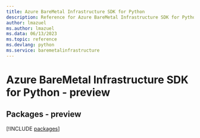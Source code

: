 ```yaml
---
title: Azure BareMetal Infrastructure SDK for Python
description: Reference for Azure BareMetal Infrastructure SDK for Python
author: lmazuel
ms.author: lmazuel
ms.data: 06/13/2023
ms.topic: reference
ms.devlang: python
ms.service: baremetalinfrastructure
---
```

# Azure BareMetal Infrastructure SDK for Python - preview
## Packages - preview
[!INCLUDE [packages](baremetal-infrastructure-index.md)]